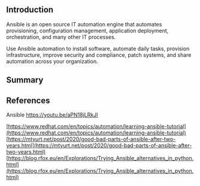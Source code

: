 ## Introduction
Ansible is an open source IT automation engine that automates provisioning, configuration management, application deployment, orchestration, and many other IT processes.

Use Ansible automation to install software, automate daily tasks, provision infrastructure, improve security and compliance, patch systems, and share automation across your organization.

## Summary

## References

Ansible 
https://youtu.be/aPN18jLRkJI

[https://www.redhat.com/en/topics/automation/learning-ansible-tutorial](https://www.redhat.com/en/topics/automation/learning-ansible-tutorial)
[https://mtyurt.net/post/2020/good-bad-parts-of-ansible-after-two-years.html](https://mtyurt.net/post/2020/good-bad-parts-of-ansible-after-two-years.html)
[https://blog.rfox.eu/en/Explorations/Trying_Ansible_alternatives_in_python.html](https://blog.rfox.eu/en/Explorations/Trying_Ansible_alternatives_in_python.html)

